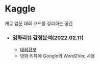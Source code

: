 # Kaggle
캐글 입문 대회 코드를 정리하는 공간

- ### [영화리뷰 감정분석(2022.02.11)](https://github.com/teng-ny/Dacon/tree/main/1.%20%ED%95%AD%EA%B3%B5%EC%82%AC%20%EA%B3%A0%EA%B0%9D%20%EB%A7%8C%EC%A1%B1%EB%8F%84%20%EC%98%88%EC%B8%A1%20%EA%B2%BD%EC%A7%84%EB%8C%80%ED%9A%8C)
  - [대회정보](https://www.kaggle.com/c/word2vec-nlp-tutorial/overview)
  - 영화 리뷰에 Google의 Word2Vec 사용

